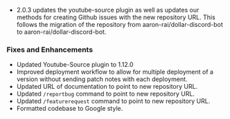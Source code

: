 - 2.0.3 updates the youtube-source plugin as well as updates our methods for creating Github issues with the new repository URL. This follows the migration of the repository from aaron-rai/dollar-discord-bot to aaron-rai/dollar-discord-bot.

### Fixes and Enhancements

- Updated Youtube-Source plugin to 1.12.0
- Improved deployment workflow to allow for multiple deployment of a version without sending patch notes with each deployment.
- Updated URL of documentation to point to new repository URL.
- Updated `/reportbug` command to point to new repository URL.
- Updated `/featurerequest` command to point to new repository URL.
- Formatted codebase to Google style.
